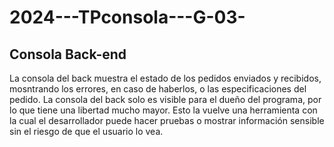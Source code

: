 # 2024---TPconsola---G-03-

## Consola Back-end
La consola del back muestra el estado de los pedidos enviados y recibidos, mosntrando los errores, en caso de haberlos, o las especificaciones del pedido. La consola del back solo es visible para el dueño del programa, por lo que tiene una libertad mucho mayor. Esto la vuelve una herramienta con la cual el desarrollador puede hacer pruebas o mostrar información sensible sin el riesgo de que el usuario lo vea. 

